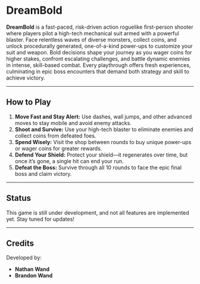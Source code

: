 # **DreamBold**

**DreamBold** is a fast-paced, risk-driven action roguelike first-person shooter where players pilot a high-tech mechanical suit armed with a powerful blaster. Face relentless waves of diverse monsters, collect coins, and unlock procedurally generated, one-of-a-kind power-ups to customize your suit and weapon. Bold decisions shape your journey as you wager coins for higher stakes, confront escalating challenges, and battle dynamic enemies in intense, skill-based combat. Every playthrough offers fresh experiences, culminating in epic boss encounters that demand both strategy and skill to achieve victory.

---

## **How to Play**

1. **Move Fast and Stay Alert:** Use dashes, wall jumps, and other advanced moves to stay mobile and avoid enemy attacks.
2. **Shoot and Survive:** Use your high-tech blaster to eliminate enemies and collect coins from defeated foes.
3. **Spend Wisely:** Visit the shop between rounds to buy unique power-ups or wager coins for greater rewards.
4. **Defend Your Shield:** Protect your shield—it regenerates over time, but once it’s gone, a single hit can end your run.
5. **Defeat the Boss:** Survive through all 10 rounds to face the epic final boss and claim victory.

---

## **Status**

This game is still under development, and not all features are implemented yet. Stay tuned for updates!

---

## **Credits**

Developed by:
- **Nathan Wand**
- **Brandon Wand**

